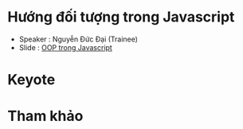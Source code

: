 # Hướng đối tượng trong Javascript 

- Speaker : Nguyễn Đức Đại (Trainee)
- Slide : [OOP trong Javascript](005-oop-javascript.ppts)

# Keyote


# Tham khảo



